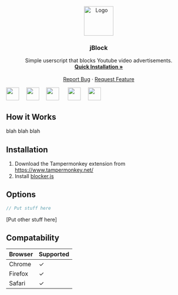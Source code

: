 <!-- PROJECT LOGO -->
<br />
<p align="center">
  <a href="https://github.com/othneildrew/Best-README-Template">
    <img src="images/logo.png" alt="Logo" width="80" height="80">
  </a>

  <h3 align="center">jBlock</h3>

  <p align="center">
    Simple userscript that blocks Youtube video advertisements.
    <br />
    <a href="https://github.com/othneildrew/Best-README-Template"><strong>Quick Installation »</strong></a>
    <br />
    <br />
    <a href="https://github.com/othneildrew/Best-README-Template">Report Bug</a>
    ·
    <a href="https://github.com/othneildrew/Best-README-Template/issues">Request Feature</a>
  </p>
</p>

<img src="https://cdn.jsdelivr.net/gh/devicons/devicon@latest/icons/javascript/javascript-original.svg" width="35px">&nbsp;&nbsp;&nbsp;&nbsp;
<img src="https://cdn.jsdelivr.net/gh/devicons/devicon@latest/icons/python/python-original.svg" width="35px">&nbsp;&nbsp;&nbsp;&nbsp;
<img src="https://cdn.jsdelivr.net/gh/devicons/devicon@latest/icons/java/java-original.svg" width="35px">&nbsp;&nbsp;&nbsp;&nbsp;&nbsp;
<img src="https://cdn.jsdelivr.net/gh/devicons/devicon@latest/icons/tensorflow/tensorflow-original.svg" width="35px">&nbsp;&nbsp;&nbsp;&nbsp;
<img src="https://cdn.jsdelivr.net/gh/devicons/devicon@latest/icons/c/c-original.svg" width="35px">&nbsp;&nbsp;&nbsp;&nbsp;

## How it Works
blah blah blah

## Installation
1. Download the Tampermonkey extension from https://www.tampermonkey.net/
2. Install [blocker.js](https://github.com/gdavid7/jBlock/raw/master/jBlock.js)

## Options
```js
// Put stuff here
```
[Put other stuff here]

## Compatability
Browser | Supported
--------|------------
Chrome  |     ✓
Firefox |     ✓
Safari  |     ✓
